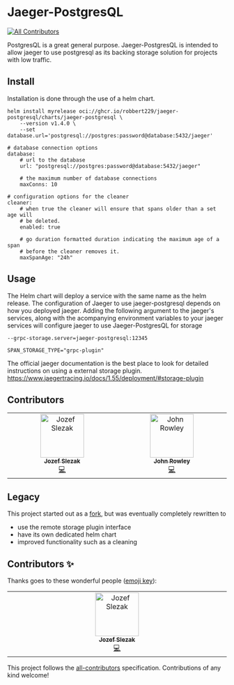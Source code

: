 # Jaeger-PostgresQL
<!-- ALL-CONTRIBUTORS-BADGE:START - Do not remove or modify this section -->
[![All Contributors](https://img.shields.io/badge/all_contributors-2-orange.svg?style=flat-square)](#contributors-)
<!-- ALL-CONTRIBUTORS-BADGE:END -->

PostgresQL is a great general purpose. Jaeger-PostgresQL is intended to allow jaeger
to use postgresql as its backing storage solution for projects with low traffic. 

## Install

Installation is done through the use of a helm chart. 

```
helm install myrelease oci://ghcr.io/robbert229/jaeger-postgresql/charts/jaeger-postgresql \
    --version v1.4.0 \
    --set database.url='postgresql://postgres:password@database:5432/jaeger'
```

```
# database connection options
database:
    # url to the database
    url: "postgresql://postgres:password@database:5432/jaeger" 
    
    # the maximum number of database connections 
    maxConns: 10 

# configuration options for the cleaner
cleaner:
    # when true the cleaner will ensure that spans older than a set age will
    # be deleted.
    enabled: true

    # go duration formatted duration indicating the maximum age of a span 
    # before the cleaner removes it.
    maxSpanAge: "24h" 
```

## Usage

The Helm chart will deploy a service with the same name as the helm release. 
The configuration of Jaeger to use jaeger-postgresql depends on how you 
deployed jaeger. Adding the following argument to the jaeger's services, along
with the acompanying environment variables to your jaeger services will 
configure jaeger to use Jaeger-PostgresQL for storage 

`--grpc-storage.server=jaeger-postgresql:12345`

`SPAN_STORAGE_TYPE="grpc-plugin"`

The official jaeger documentation is the best place to look for detailed instructions on using a external storage plugin. https://www.jaegertracing.io/docs/1.55/deployment/#storage-plugin

## Contributors

<!-- ALL-CONTRIBUTORS-LIST:START - Do not remove or modify this section -->
<!-- prettier-ignore-start -->
<!-- markdownlint-disable -->
<table>
  <tbody>
    <tr>
      <td align="center" valign="top" width="14.28%"><a href="https://github.com/jozef-slezak"><img src="https://avatars.githubusercontent.com/u/16844103?v=4?s=100" width="100px;" alt="Jozef Slezak"/><br /><sub><b>Jozef Slezak</b></sub></a><br /><a href="https://github.com/robbert229/jaeger-postgresql/commits?author=jozef-slezak" title="Code">💻</a></td>
      <td align="center" valign="top" width="14.28%"><a href="http://blog.johnrowley.co"><img src="https://avatars.githubusercontent.com/u/3454480?v=4?s=100" width="100px;" alt="John Rowley"/><br /><sub><b>John Rowley</b></sub></a><br /><a href="https://github.com/robbert229/jaeger-postgresql/commits?author=robbert229" title="Code">💻</a></td>
    </tr>
  </tbody>
</table>

<!-- markdownlint-restore -->
<!-- prettier-ignore-end -->

<!-- ALL-CONTRIBUTORS-LIST:END -->

## Legacy

This project started out as a [fork](jozef-slezak/jaeger-postgresql), but was eventually completely rewritten to 
* use the remote storage plugin interface
* have its own dedicated helm chart
* improved functionality such as a cleaning

## Contributors ✨

Thanks goes to these wonderful people ([emoji key](https://allcontributors.org/docs/en/emoji-key)):

<!-- ALL-CONTRIBUTORS-LIST:START - Do not remove or modify this section -->
<!-- prettier-ignore-start -->
<!-- markdownlint-disable -->
<table>
  <tbody>
    <tr>
      <td align="center" valign="top" width="14.28%"><a href="https://github.com/jozef-slezak"><img src="https://avatars.githubusercontent.com/u/16844103?v=4?s=100" width="100px;" alt="Jozef Slezak"/><br /><sub><b>Jozef Slezak</b></sub></a><br /><a href="https://github.com/robbert229/jaeger-postgresql/commits?author=jozef-slezak" title="Code">💻</a></td>
    </tr>
  </tbody>
</table>

<!-- markdownlint-restore -->
<!-- prettier-ignore-end -->

<!-- ALL-CONTRIBUTORS-LIST:END -->

This project follows the [all-contributors](https://github.com/all-contributors/all-contributors) specification. Contributions of any kind welcome!